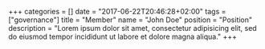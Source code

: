 +++
categories = []
date = "2017-06-22T20:46:28+02:00"
tags = ["governance"]
title = "Member"
name = "John Doe"
position = "Position"
description = "Lorem ipsum dolor sit amet, consectetur adipisicing elit, sed do eiusmod tempor incididunt ut labore et dolore magna aliqua."
+++
